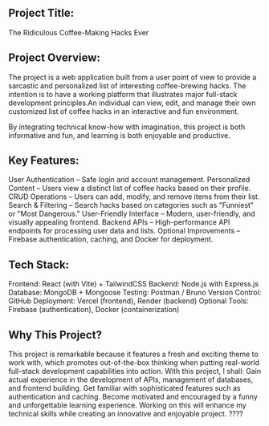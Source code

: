 
## Project Title:
The Ridiculous Coffee-Making Hacks Ever

## Project Overview:
The project is a web application built from a user point of view to provide a sarcastic and personalized list of interesting coffee-brewing hacks. The intention is to have a working platform that illustrates major full-stack development principles.An individual can view, edit, and manage their own customized list of coffee hacks in an interactive and fun environment.

By integrating technical know-how with imagination, this project is both informative and fun, and learning is both enjoyable and productive.

## Key Features:
User Authentication – Safe login and account management.
Personalized Content – Users view a distinct list of coffee hacks based on their profile.
CRUD Operations – Users can add, modify, and remove items from their list.
Search & Filtering – Search hacks based on categories such as "Funniest" or "Most Dangerous."
User-Friendly Interface – Modern, user-friendly, and visually appealing frontend.
Backend APIs – High-performance API endpoints for processing user data and lists.
Optional Improvements – Firebase authentication, caching, and Docker for deployment.


## Tech Stack:
Frontend: React (with Vite) + TailwindCSS
Backend: Node.js with Express.js
Database: MongoDB + Mongoose
Testing: Postman / Bruno
Version Control: GitHub
Deployment: Vercel (frontend), Render (backend)
Optional Tools: Firebase (authentication), Docker (containerization)



## Why This Project?
This project is remarkable because it features a fresh and exciting theme to work with, which promotes out-of-the-box thinking when putting real-world full-stack development capabilities into action. With this project, I shall:
Gain actual experience in the development of APIs, management of databases, and frontend building.
Get familiar with sophisticated features such as authentication and caching.
Become motivated and encouraged by a funny and unforgettable learning experience.
Working on this will enhance my technical skills while creating an innovative and enjoyable project. ????
